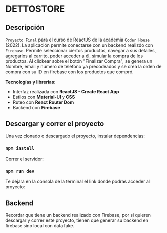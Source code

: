 # DETTOSTORE

## Descripción

`Proyecto Final` para el curso de ReactJS de la academia `Coder House` (2022).
La aplicación permite conectarse con un backend realizdo con `Firebase`.
Permite seleccionar ciertos productos, navegar a sus detalles, agregarlos al carrito, poder acceder a él, simular la compra de los productos.
Al clickear sobre el botón "Finalizar Compra", se genera un Nombre, email y numero de telefono ya precodeados y se crea la orden de compra con su ID en firebase con los productos que compró.

**Tecnologías y librerías:**

- Interfaz realizada con **ReactJS - Create React App**
- Estilos con **Material-UI** y **CSS**
- Ruteo con **React Router Dom**
- Backend con **Firebase**

## Descargar y correr el proyecto

Una vez clonado o descargado el proyecto, instalar dependencias:

### `npm install`

Correr el servidor:

### `npm run dev`

Te dejara en la consola de la terminal el link donde podras acceder al proyecto:

## Backend

Recordar que tiene un backend realizado con Firebase, por si quieren descargar y correr este proyecto, tienen que generar su backend en firebase sino local con data fake.


